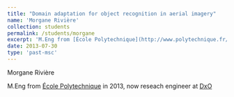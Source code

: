 ```yaml
---
title: "Domain adaptation for object recognition in aerial imagery"
name: 'Morgane Rivière'
collection: students
permalink: /students/morgane
excerpt: 'M.Eng from [École Polytechnique](http://www.polytechnique.fr/) in 2013, now reseach engineer at [DxO](http://www.dxo.com/)'
date: 2013-07-30
type: 'past-msc'
---
```


Morgane Rivière

M.Eng from [École Polytechnique](http://www.polytechnique.fr/) in 2013, now reseach engineer at [DxO](http://www.dxo.com/)



